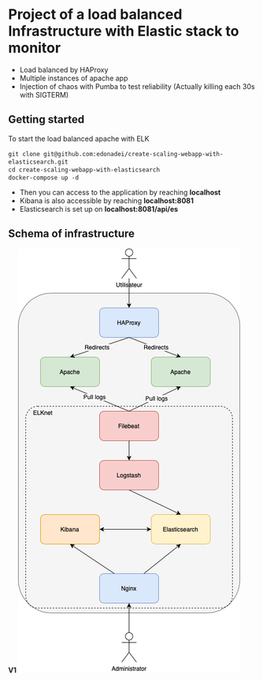 # Project of a load balanced Infrastructure with Elastic stack to monitor

- Load balanced by HAProxy
- Multiple instances of apache app
- Injection of chaos with Pumba to test reliability (Actually killing each 30s with SIGTERM)

## Getting started
To start the load balanced apache with ELK
```
git clone git@github.com:edonadei/create-scaling-webapp-with-elasticsearch.git
cd create-scaling-webapp-with-elasticsearch
docker-compose up -d
```

- Then you can access to the application by reaching **localhost**
- Kibana is also accessible by reaching **localhost:8081**
- Elasticsearch is set up on **localhost:8081/api/es**

## Schema of infrastructure
**V1**
![Schema](schema_infra.png)
